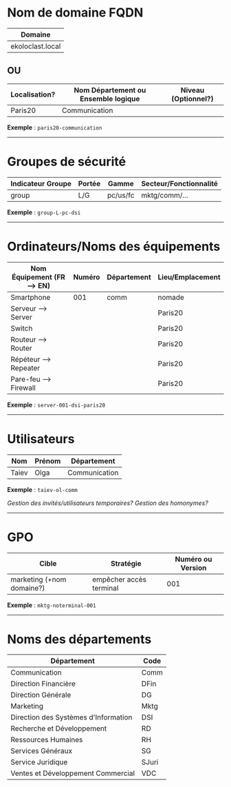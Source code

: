 # Nom de domaine FQDN

| Domaine                   |
|---------------------------|
| ekoloclast.local          |

## OU
| Localisation? | Nom Département ou Ensemble logique | Niveau (Optionnel?) |
|---------------|-------------------------------------|---------------------|
| Paris20       | Communication                      |                     |

**Exemple** : `paris20-communication`  


---

# Groupes de sécurité

| Indicateur Groupe | Portée | Gamme    | Secteur/Fonctionnalité   |
|-------------------|--------|----------|--------------------------|
| group             | L/G    | pc/us/fc | mktg/comm/...            |

**Exemple** : `group-L-pc-dsi`

---

# Ordinateurs/Noms des équipements

| Nom Équipement (FR --> EN) | Numéro | Département | Lieu/Emplacement |
|----------------------------|--------|-------------|------------------|
| Smartphone                 | 001    | comm        | nomade           |
| Serveur --> Server         |        |             | Paris20          |
| Switch                     |        |             | Paris20          |
| Routeur --> Router         |        |             | Paris20          |
| Répéteur --> Repeater       |        |             | Paris20          |
| Pare-feu --> Firewall       |        |             | Paris20          |

**Exemple** : `server-001-dsi-paris20`

---

# Utilisateurs

| Nom    | Prénom | Département    |
|--------|--------|----------------|
| Taiev  | Olga   | Communication  |

**Exemple** : `taiev-ol-comm`  

*Gestion des invités/utilisateurs temporaires? Gestion des homonymes?*

---

# GPO

| Cible                     | Stratégie             | Numéro ou Version |
|---------------------------|-----------------------|-------------------|
| marketing (+nom domaine?) | empêcher accès terminal | 001               |

**Exemple** : `mktg-noterminal-001`

---

# Noms des départements

| Département                           | Code  |
|---------------------------------------|-------|
| Communication                         | Comm  |
| Direction Financière                  | DFin  |
| Direction Générale                    | DG    |
| Marketing                             | Mktg  |
| Direction des Systèmes d'Information  | DSI   |
| Recherche et Développement            | RD    |
| Ressources Humaines                   | RH    |
| Services Généraux                     | SG    |
| Service Juridique                     | SJuri |
| Ventes et Développement Commercial    | VDC   |
